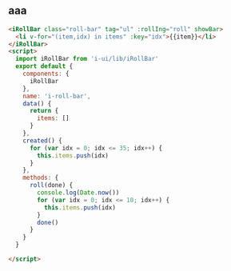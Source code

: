 <template>
  <article>
    <h3>props</h3>
    <table class="bordered responsive-table">
      <thead>
        <th>属性</th>
        <th>说明</th>
        <th>类型</th>
        <th>说明</th>
        <th>默认值</th>
      </thead>
      <tbody>
        <tr>
          <td>tag</td>
          <td>转换的标签</td>
          <td>String</td>
          <td></td>
          <td>div</td>
        </tr>
        <tr>
          <td>showBar</td>
          <td>显示滚动条</td>
          <td>String</td>
          <td>当不写的时候不显示</td>
          <td>undefind</td>
        </tr>
        <tr>
          <td>rollIng</td>
          <td>滚动事件</td>
          <td>Function</td>
          <td>第一个参数为回掉参数</td>
          <td>(done) => {}</td>
        </tr>
      </tbody>
    </table>
    <iRollBar class="roll-bar" tag="ul" :rollIng="roll" showBar>
       <li v-for="(item,idx) in items" :key="idx">{{item}}</li>
    </iRollBar>
  </article>
</template>
<script>
  import iRollBar from 'i-ui/lib/iRollBar'
  export default {
    components: {
      iRollBar
    },
    name: 'i-roll-bar',
    data() {
      return {
        items: []
      }
    },
    created() {
      for (var idx = 0; idx <= 35; idx++) {
        this.items.push(idx)
      }
    },
    methods: {
      roll(done) {
        console.log(Date.now())
        for (var idx = 0; idx <= 10; idx++) {
          this.items.push(idx)
        }
        done()
      }
    }
  }

</script>

## aaa
```html
<iRollBar class="roll-bar" tag="ul" :rollIng="roll" showBar>
  <li v-for="(item,idx) in items" :key="idx">{{item}}</li>
</iRollBar>
<script>
  import iRollBar from 'i-ui/lib/iRollBar'
  export default {
    components: {
      iRollBar
    },
    name: 'i-roll-bar',
    data() {
      return {
        items: []
      }
    },
    created() {
      for (var idx = 0; idx <= 35; idx++) {
        this.items.push(idx)
      }
    },
    methods: {
      roll(done) {
        console.log(Date.now())
        for (var idx = 0; idx <= 10; idx++) {
          this.items.push(idx)
        }
        done()
      }
    }
  }

</script>
```
